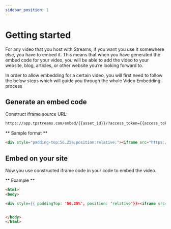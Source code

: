 ```yaml
---
sidebar_position: 1
---
```


# Getting started

For any video that you host with Streams, if you want you use it somewhere else, you have to embed it. This means that when you have generated the embed code for your video, you will be able to add the video to your website, blog, articles, or other website you’re looking forward to.

In order to allow embedding for a certain video, you will first need to follow the below steps which will guide you through the whole Video Embedding process


## Generate an embed code

Construct iframe source URL:

```bash
https://app.tpstreams.com/embed/{{asset_id}}/?access_token={{access_token}}/
```

** Sample format **

```html 
<div style="padding-top:56.25%;position:relative;"><iframe src="https://app.tpstreams.com/embed/{{asset_id}}/?access_token={{access_token}}/" style="border:0;max-width:100%;position:absolute;top:0;left:0;height:100%;width:100%;" allow="accelerometer; autoplay; clipboard-write; encrypted-media; gyroscope picture-in-picture" allowfullscreen="" frameborder="0"></iframe></div>
```

## Embed on your site

Now you use constructed iframe code in your code to embed the video. 

** Example **
```html live showLineNumbers
<html>
<body>

<div style={{ paddingTop: '56.25%', position: 'relative'}}><iframe src="https://app.tpstreams.com/embed/dcek2m/ByPzR7s6fzG/?access_token=550b0334-eede-4c23-b50f-b20ae9924cc7" style={{ border: 0, maxWidth: '100%', position: 'absolute', top:0, left:0, height:'100%', width:'100%' }} allow="accelerometer; autoplay; clipboard-write; encrypted-media; gyroscope picture-in-picture" allowfullscreen="" frameborder="0"></iframe></div>


</body>
</html>
```